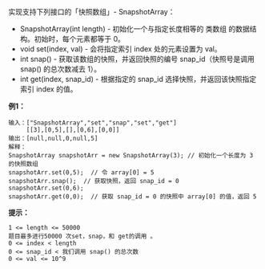 实现支持下列接口的「快照数组」- SnapshotArray：

- SnapshotArray(int length) - 初始化一个与指定长度相等的 类数组 的数据结构。初始时，每个元素都等于 0。
- void set(index, val) - 会将指定索引 index 处的元素设置为 val。
- int snap() - 获取该数组的快照，并返回快照的编号 snap_id（快照号是调用 snap() 的总次数减去 1）。
- int get(index, snap_id) - 根据指定的 snap_id 选择快照，并返回该快照指定索引 index 的值。

**例1：**
```
输入：["SnapshotArray","set","snap","set","get"]
     [[3],[0,5],[],[0,6],[0,0]]
输出：[null,null,0,null,5]
解释：
SnapshotArray snapshotArr = new SnapshotArray(3); // 初始化一个长度为 3 的快照数组
snapshotArr.set(0,5);  // 令 array[0] = 5
snapshotArr.snap();  // 获取快照，返回 snap_id = 0
snapshotArr.set(0,6);
snapshotArr.get(0,0);  // 获取 snap_id = 0 的快照中 array[0] 的值，返回 5
```

**提示：**
```
1 <= length <= 50000
题目最多进行50000 次set，snap，和 get的调用 。
0 <= index < length
0 <= snap_id < 我们调用 snap() 的总次数
0 <= val <= 10^9
```